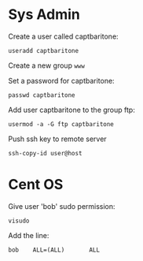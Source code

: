 Sys Admin
=========

Create a user called captbaritone:

    useradd captbaritone

Create a new group `www`



Set a password for captbaritone:

    passwd captbaritone

Add user captbaritone to the group ftp:

    usermod -a -G ftp captbaritone

Push ssh key to remote server

    ssh-copy-id user@host

Cent OS
=======

Give user 'bob' sudo permission:

    visudo

Add the line:

    bob    ALL=(ALL)       ALL
